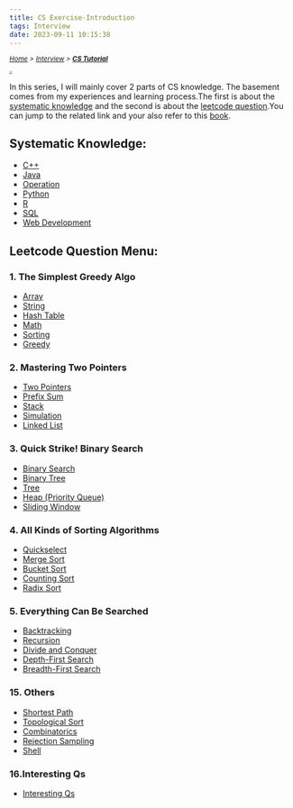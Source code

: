 ```yaml
---
title: CS Exercise-Introduction
tags: Interview
date: 2023-09-11 10:15:38
---
```

*<small>[Home](/About/index.html) > [Interview](/tags/Interview/index.html) > **[CS Tutorial](/2023/09/11/Interview/CS-Tutorial/CS-Tutorial/index.html)</small>***


<style>
    @keyframes shake {
        0% { transform: translate(1px, 1px) rotate(0deg); }
        10% { transform: translate(-1px, -2px) rotate(-1deg); }
        20% { transform: translate(-3px, 0px) rotate(1deg); }
        30% { transform: translate(3px, 2px) rotate(0deg); }
        40% { transform: translate(1px, -1px) rotate(1deg); }
        50% { transform: translate(-1px, 2px) rotate(-1deg); }
        60% { transform: translate(-3px, 1px) rotate(0deg); }
        70% { transform: translate(3px, 1px) rotate(-1deg); }
        80% { transform: translate(-1px, -1px) rotate(1deg); }
        90% { transform: translate(1px, 2px) rotate(0deg); }
        100% { transform: translate(1px, -2px) rotate(-1deg); }
    }

    .shake-on-hover:hover {
        animation: shake 1.5s;
        animation-iteration-count: infinite;
    }
</style>

<img src="/picture/mindmap.png" class="shake-on-hover" style="zoom: 33%;" />

In this series, I will mainly cover 2 parts of CS knowledge. The basement comes from my experiences and learning process.The first is about the [systematic knowledge](/2023/09/11/Interview/CS-Tutorial/Knowledge/Overview/index.html) and the second is about the [leetcode question](/2023/09/11/Interview/CS-Tutorial/Interview-Qs/Overview/index.html).You can jump to the related link and your also refer  to this [book](/pdf/LeetCode101.pdf).

## Systematic Knowledge:
- [C++](/2023/09/11/Interview/CS-Tutorial/Knowledge/C++/C++/index.html)
- [Java](/2023/09/11/Interview/CS-Tutorial/Knowledge/Java/Java/index.html)
- [Operation](/2023/09/11/Interview/CS-Tutorial/Knowledge/Operation/Operation/index.html)
- [Python](/2023/09/11/Interview/CS-Tutorial/Knowledge/Python/Python/index.html)
- [R](/2023/09/11/Interview/CS-Tutorial/Knowledge/R/R/index.html)
- [SQL](/2023/09/11/Interview/CS-Tutorial/Knowledge/SQL/SQL/index.html)
- [Web Development](/2023/09/11/Interview/CS-Tutorial/Knowledge/Web_Development/Web_Development/index.html)

## Leetcode Question Menu:
### 1. The Simplest Greedy Algo
- [Array](/2023/09/11/Interview/CS-Tutorial/Interview-Qs/1.The-Simplest-Greedy-Algo/Array/index.html)
- [String](/2023/09/11/Interview/CS-Tutorial/Interview-Qs/1.The-Simplest-Greedy-Algo/String/index.html)
- [Hash Table](/2023/09/11/Interview/CS-Tutorial/Interview-Qs/1.The-Simplest-Greedy-Algo/Hash-Table/index.html)
- [Math](/2023/09/11/Interview/CS-Tutorial/Interview-Qs/1.The-Simplest-Greedy-Algo/Math/index.html)
- [Sorting](/2023/09/11/Interview/CS-Tutorial/Interview-Qs/1.The-Simplest-Greedy-Algo/Sorting/index.html)
- [Greedy](/2023/09/11/Interview/CS-Tutorial/Interview-Qs/1.The-Simplest-Greedy-Algo/Greedy/index.html)

### 2. Mastering Two Pointers
- [Two Pointers](/2023/09/11/Interview/CS-Tutorial/Interview-Qs/2.Mastering-Two-Pointers/Two-Pointers/index.html)
- [Prefix Sum](/2023/09/11/Interview/CS-Tutorial/Interview-Qs/2.Mastering-Two-Pointers/Prefix-Sum/index.html)
- [Stack](/2023/09/11/Interview/CS-Tutorial/Interview-Qs/2.Mastering-Two-Pointers/Stack/index.html)
- [Simulation](/2023/09/11/Interview/CS-Tutorial/Interview-Qs/2.Mastering-Two-Pointers/Simulation/index.html)
- [Linked List](/2023/09/11/Interview/CS-Tutorial/Interview-Qs/2.Mastering-Two-Pointers/Linked-List/index.html)

### 3. Quick Strike! Binary Search
- [Binary Search](/2023/09/11/Interview/CS-Tutorial/Interview-Qs/3.Quick-Strike!-Binary-Search/Binary-Search/index.html)
- [Binary Tree](/2023/09/11/Interview/CS-Tutorial/Interview-Qs/3.Quick-Strike!-Binary-Search/Binary-Tree/index.html)
- [Tree](/2023/09/11/Interview/CS-Tutorial/Interview-Qs/3.Quick-Strike!-Binary-Search/Tree/index.html)
- [Heap (Priority Queue)](/2023/09/11/Interview/CS-Tutorial/Interview-Qs/3.Quick-Strike!-Binary-Search/Heap-(Priority-Queue)/index.html)
- [Sliding Window](/2023/09/11/Interview/CS-Tutorial/Interview-Qs/3.Quick-Strike!-Binary-Search/Sliding-Window/index.html)

### 4. All Kinds of Sorting Algorithms
- [Quickselect](/2023/09/11/Interview/CS-Tutorial/Interview-Qs/4.All-Kinds-of-Sorting-Algorithms/Quickselect/index.html)
- [Merge Sort](/2023/09/11/Interview/CS-Tutorial/Interview-Qs/4.All-Kinds-of-Sorting-Algorithms/Merge-Sort/index.html)
- [Bucket Sort](/2023/09/11/Interview/CS-Tutorial/Interview-Qs/4.All-Kinds-of-Sorting-Algorithms/Bucket-Sort/index.html)
- [Counting Sort](/2023/09/11/Interview/CS-Tutorial/Interview-Qs/4.All-Kinds-of-Sorting-Algorithms/Counting-Sort/index.html)
- [Radix Sort](/2023/09/11/Interview/CS-Tutorial/Interview-Qs/4.All-Kinds-of-Sorting-Algorithms/Radix-Sort/index.html)

### 5. Everything Can Be Searched
- [Backtracking](/2023/09/11/Interview/CS-Tutorial/Interview-Qs/5.Everything-Can-Be-Searched/Backtracking/index.html)
- [Recursion](/2023/09/11/Interview/CS-Tutorial/Interview-Qs/5.Everything-Can-Be-Searched/Recursion/index.html)
- [Divide and Conquer](/2023/09/11/Interview/CS-Tutorial/Interview-Qs/5.Everything-Can-Be-Searched/Divide-and-Conquer/index.html)
- [Depth-First Search](/2023/09/11/Interview/CS-Tutorial/Interview-Qs/5.Everything-Can-Be-Searched/Depth-First-Search/index.html)
- [Breadth-First Search](/2023/09/11/Interview/CS-Tutorial/Interview-Qs/5.Everything-Can-Be-Searched/Breadth-First-Search/index.html)

### 15. Others
- [Shortest Path](/2023/09/11/Interview/CS-Tutorial/Interview-Qs/15.Others/Shortest-Path/index.html)
- [Topological Sort](/2023/09/11/Interview/CS-Tutorial/Interview-Qs/15.Others/Topological-Sort/index.html)
- [Combinatorics](/2023/09/11/Interview/CS-Tutorial/Interview-Qs/15.Others/Combinatorics/index.html)
- [Rejection Sampling](/2023/09/11/Interview/CS-Tutorial/Interview-Qs/15.Others/Rejection-Sampling/index.html)
- [Shell](/2023/09/11/Interview/CS-Tutorial/Interview-Qs/15.Others/Shell/index.html)

### 16.Interesting Qs

- [Interesting Qs](/2023/09/11/Interview/CS-Tutorial/Interview-Qs/16.Interesting-Qs/overview/index.html)